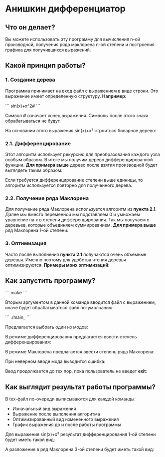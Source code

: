 <h1>Анишкин дифференциатор</h1>
<h2>Что он делает?</h2>
<p>Вы можете использовать эту программу для вычисления n-ой производной, получения ряда маклорена n-ой степени и построения графика для получившихся выражений.</p>

<h2>Какой принцип работы?</h2>
<h3>1. Создание дерева</h3>
<p>Программа принимает на вход файл с выражением в виде строки. Это выражение имеет определенную структуру. <b>Например:</b></p>
```
sin(x)+x^2#
```
<p>Символ <b>#</b> означает конец выражения. Символы после этого знака обрабатываться не будут.</p>
<p>На основании этого выражения sin(x)+x² строиться бинарное дерево:</p>

<h3>2.1. Дифференцирование</h3>
<p>Этот алгоритм использует рекурсию для преобразования каждого узла особым образом. В итоге мы получим дерево дифференцированной функции. <b>Для примера выше</b> дерево после взятия производной будет выглядеть таким образом:</p>

<p>Если требуется дифференцирование степени выше единицы, то алгоритм используется повторно для полученного дерева.</p>

<h3>2.2. Получение ряда Маклорена</h3>
<p>Для получение ряда Маклорена используется алгоритм из <b>пункта 2.1</b>. Далее мы вместо переменной мы подставляем 0 и умножаем уравнение на x в степени дифференцирования. Так мы получаем n деревьев, которые объединяем суммированием. <b>Для примера выше</b> ряд Маклорена 1-ой степени:</p>

<h3>3. Оптимизация</h3>
<p>Часто после выполнения <b>пункта 2.1</b> получаются очень объемные деревья. Именно поэтому для удобства чтения деревья оптимизируются. <b>Примеры моих оптимизаций:</b></p>

<h2>Как запустить программу?</h2>
```
make
```
<p>Вторым аргументом в данной команде вводится файл с выражением, иначе будет обрабатываться файл по-умолчанию:</p>
```
./main_
```
<p>Предлагается выбрать один из модов:</p>

<p>В режиме дифференцирования предлагается ввести степень дифференцирования:</p>

<p>В режиме Маклорена предлагается ввести степень ряда Маклорена:</p>

<p>При неверном вводе мода выводится ошибка:</p>

<p>Ввод продолжается до тех пор, пока пользователь не введет <b>exit</b>:</p>

<h2>Как выглядит результат работы программы?</h2>

<p>В tex-файл по-очереди выписываются для каждой команды:</p>
<ul>
 <li>Изначальный вид выражения</li>
 <li>Выражение после выполения алгоритма</li>
 <li>Оптимизированный вид измененного выражения</li>
 <li>График выражения до и после работы программы</li>
</ul>

<p>Для выражения sin(x)+x² результат дифференцирования 1-ой степени будет иметь такой вид:</p>


<p>А разложение в ряд Маклорена 3-ой степени будет иметь такой вид:</p>